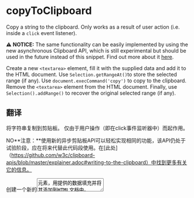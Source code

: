 # copyToClipboard

Copy a string to the clipboard. 
Only works as a result of user action (i.e. inside a `click` event listener).

⚠️ **NOTICE:** The same functionality can be easily implemented by using the new asynchronous Clipboard API, which is still experimental but should be used in the future instead of this snippet. Find out more about it [here](https://github.com/w3c/clipboard-apis/blob/master/explainer.adoc#writing-to-the-clipboard).

Create a new `<textarea>` element, fill it with the supplied data and add it to the HTML document.
Use `Selection.getRangeAt()`to store the selected range (if any).
Use `document.execCommand('copy')` to copy to the clipboard.
Remove the `<textarea>` element from the HTML document.
Finally, use `Selection().addRange()` to recover the original selected range (if any).

## 翻译

将字符串复制到剪贴板。
仅由于用户操作（即在click事件监听器中）而起作用。

NO️**注意：**使用新的异步剪贴板API可以轻松实现相同的功能，该API仍处于试验阶段，应在将来代替此代码段使用。在[此处]（https://github.com/w3c/clipboard-apis/blob/master/explainer.adoc#writing-to-the-clipboard）中找到更多有关它的信息。

创建一个新的<textarea>元素，用提供的数据填充并将其添加到HTML文档中。
使用“ Selection.getRangeAt（）”存储所选范围（如果有）。
使用`document.execCommand（'copy'）`复制到剪贴板。
从HTML文档中删除`<textarea>`元素。
最后，使用“ Selection（）。addRange（）”恢复原始选定范围（如果有）。

## 代码

```js
const copyToClipboard = str => {
  const el = document.createElement('textarea');
  el.value = str;
  el.setAttribute('readonly', '');
  el.style.position = 'absolute';
  el.style.left = '-9999px';
  document.body.appendChild(el);
  const selected =
    document.getSelection().rangeCount > 0 ? document.getSelection().getRangeAt(0) : false;
  el.select();
  document.execCommand('copy');
  document.body.removeChild(el);
  if (selected) {
    document.getSelection().removeAllRanges();
    document.getSelection().addRange(selected);
  }
};
```

## 例子

```js
copyToClipboard('Lorem ipsum'); // 'Lorem ipsum' copied to clipboard.
```
